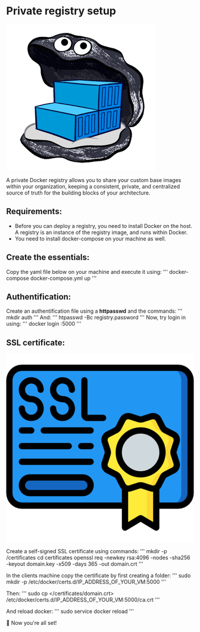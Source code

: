 # Private registry setup

![DPR Logo](/images/docker-registry.png)

A private Docker registry allows you to share your custom base images within your organization, keeping a consistent, private, and centralized source of truth for the building blocks of your architecture.

## Requirements:

* Before you can deploy a registry, you need to install Docker on the host. A registry is an instance of the registry image, and runs within Docker.
* You need to install docker-compose on your machine as well.

## Create the essentials:

Copy the yaml file below on your machine and execute it using:
'''
docker-compose docker-compose.yml up
'''
## Authentification:

Create an authentification file using a **httpasswd** and the commands:
'''
mkdir auth
'''
And:
'''
htpasswd -Bc registry.password <usr>
'''
Now, try login in using:
'''
docker login <your-host>:5000
'''

## SSL certificate:

![DPR Logo](/images/ssl.png)

Create a self-signed SSL certificate using commands:
'''
mkdir -p /certificates
cd certificates
openssl req -newkey rsa:4096 -nodes -sha256 -keyout domain.key -x509 -days 365 -out domain.crt
'''

In the clients machine copy the certificate by first creating a folder:
'''
sudo mkdir -p /etc/docker/certs.d/IP_ADDRESS_OF_YOUR_VM:5000
'''

Then:
'''
sudo cp </certificates/domain.crt> /etc/docker/certs.d/IP_ADDRESS_OF_YOUR_VM:5000/ca.crt
'''

And reload docker:
'''
sudo service docker reload
'''

:tada: Now you're all set!
